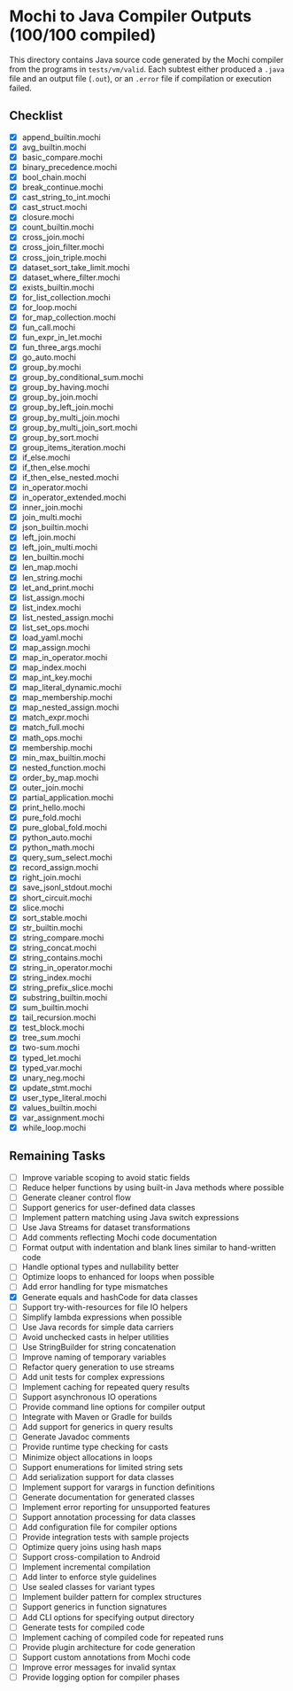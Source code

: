 # Mochi to Java Compiler Outputs (100/100 compiled)

This directory contains Java source code generated by the Mochi compiler from the programs in `tests/vm/valid`. Each subtest either produced a `.java` file and an output file (`.out`), or an `.error` file if compilation or execution failed.

## Checklist
- [x] append_builtin.mochi
- [x] avg_builtin.mochi
- [x] basic_compare.mochi
- [x] binary_precedence.mochi
- [x] bool_chain.mochi
- [x] break_continue.mochi
- [x] cast_string_to_int.mochi
- [x] cast_struct.mochi
- [x] closure.mochi
- [x] count_builtin.mochi
- [x] cross_join.mochi
- [x] cross_join_filter.mochi
- [x] cross_join_triple.mochi
- [x] dataset_sort_take_limit.mochi
- [x] dataset_where_filter.mochi
- [x] exists_builtin.mochi
- [x] for_list_collection.mochi
- [x] for_loop.mochi
- [x] for_map_collection.mochi
- [x] fun_call.mochi
- [x] fun_expr_in_let.mochi
- [x] fun_three_args.mochi
- [x] go_auto.mochi
- [x] group_by.mochi
- [x] group_by_conditional_sum.mochi
- [x] group_by_having.mochi
- [x] group_by_join.mochi
- [x] group_by_left_join.mochi
- [x] group_by_multi_join.mochi
- [x] group_by_multi_join_sort.mochi
- [x] group_by_sort.mochi
- [x] group_items_iteration.mochi
- [x] if_else.mochi
- [x] if_then_else.mochi
- [x] if_then_else_nested.mochi
- [x] in_operator.mochi
- [x] in_operator_extended.mochi
- [x] inner_join.mochi
- [x] join_multi.mochi
- [x] json_builtin.mochi
- [x] left_join.mochi
- [x] left_join_multi.mochi
- [x] len_builtin.mochi
- [x] len_map.mochi
- [x] len_string.mochi
- [x] let_and_print.mochi
- [x] list_assign.mochi
- [x] list_index.mochi
- [x] list_nested_assign.mochi
- [x] list_set_ops.mochi
- [x] load_yaml.mochi
- [x] map_assign.mochi
- [x] map_in_operator.mochi
- [x] map_index.mochi
- [x] map_int_key.mochi
- [x] map_literal_dynamic.mochi
- [x] map_membership.mochi
- [x] map_nested_assign.mochi
- [x] match_expr.mochi
- [x] match_full.mochi
- [x] math_ops.mochi
- [x] membership.mochi
- [x] min_max_builtin.mochi
- [x] nested_function.mochi
- [x] order_by_map.mochi
- [x] outer_join.mochi
- [x] partial_application.mochi
- [x] print_hello.mochi
- [x] pure_fold.mochi
- [x] pure_global_fold.mochi
- [x] python_auto.mochi
- [x] python_math.mochi
- [x] query_sum_select.mochi
- [x] record_assign.mochi
- [x] right_join.mochi
- [x] save_jsonl_stdout.mochi
- [x] short_circuit.mochi
- [x] slice.mochi
- [x] sort_stable.mochi
- [x] str_builtin.mochi
- [x] string_compare.mochi
- [x] string_concat.mochi
- [x] string_contains.mochi
- [x] string_in_operator.mochi
- [x] string_index.mochi
- [x] string_prefix_slice.mochi
- [x] substring_builtin.mochi
- [x] sum_builtin.mochi
- [x] tail_recursion.mochi
- [x] test_block.mochi
- [x] tree_sum.mochi
- [x] two-sum.mochi
- [x] typed_let.mochi
- [x] typed_var.mochi
- [x] unary_neg.mochi
- [x] update_stmt.mochi
- [x] user_type_literal.mochi
- [x] values_builtin.mochi
- [x] var_assignment.mochi
- [x] while_loop.mochi

## Remaining Tasks
- [ ] Improve variable scoping to avoid static fields
- [ ] Reduce helper functions by using built-in Java methods where possible
- [ ] Generate cleaner control flow
- [ ] Support generics for user-defined data classes
- [ ] Implement pattern matching using Java switch expressions
- [ ] Use Java Streams for dataset transformations
- [ ] Add comments reflecting Mochi code documentation
- [ ] Format output with indentation and blank lines similar to hand-written code
- [ ] Handle optional types and nullability better
- [ ] Optimize loops to enhanced for loops when possible
- [ ] Add error handling for type mismatches
- [x] Generate equals and hashCode for data classes
- [ ] Support try-with-resources for file IO helpers
- [ ] Simplify lambda expressions when possible
- [ ] Use Java records for simple data carriers
- [ ] Avoid unchecked casts in helper utilities
- [ ] Use StringBuilder for string concatenation
- [ ] Improve naming of temporary variables
- [ ] Refactor query generation to use streams
- [ ] Add unit tests for complex expressions
- [ ] Implement caching for repeated query results
- [ ] Support asynchronous IO operations
- [ ] Provide command line options for compiler output
- [ ] Integrate with Maven or Gradle for builds
- [ ] Add support for generics in query results
- [ ] Generate Javadoc comments
- [ ] Provide runtime type checking for casts
- [ ] Minimize object allocations in loops
- [ ] Support enumerations for limited string sets
- [ ] Add serialization support for data classes
- [ ] Implement support for varargs in function definitions
- [ ] Generate documentation for generated classes
- [ ] Implement error reporting for unsupported features
- [ ] Support annotation processing for data classes
- [ ] Add configuration file for compiler options
- [ ] Provide integration tests with sample projects
- [ ] Optimize query joins using hash maps
- [ ] Support cross-compilation to Android
- [ ] Implement incremental compilation
- [ ] Add linter to enforce style guidelines
- [ ] Use sealed classes for variant types
- [ ] Implement builder pattern for complex structures
- [ ] Support generics in function signatures
- [ ] Add CLI options for specifying output directory
- [ ] Generate tests for compiled code
- [ ] Implement caching of compiled code for repeated runs
- [ ] Provide plugin architecture for code generation
- [ ] Support custom annotations from Mochi code
- [ ] Improve error messages for invalid syntax
- [ ] Provide logging option for compiler phases
